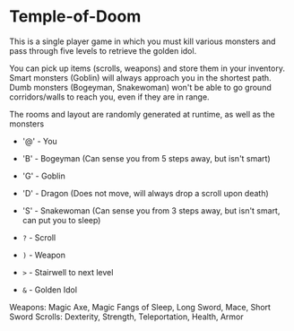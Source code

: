 # Temple-of-Doom

This is a single player game in which you must kill various monsters and pass through five levels to retrieve the golden idol.

You can pick up items (scrolls, weapons) and store them in your inventory. Smart monsters (Goblin) will always approach you in the shortest path. Dumb monsters (Bogeyman, Snakewoman) won't be able to go ground corridors/walls to reach you, even if they are in range.

The rooms and layout are randomly generated at runtime, as well as the monsters

- '@' - You
- 'B' - Bogeyman (Can sense you from 5 steps away, but isn't smart)
- 'G' - Goblin
- 'D' - Dragon (Does not move, will always drop a scroll upon death)
- 'S' - Snakewoman (Can sense you from 3 steps away, but isn't smart, can put you to sleep)

- `?` - Scroll
- `)` - Weapon
- `>` - Stairwell to next level
- `&` - Golden Idol

Weapons: Magic Axe, Magic Fangs of Sleep, Long Sword, Mace, Short Sword
Scrolls: Dexterity, Strength, Teleportation, Health, Armor
